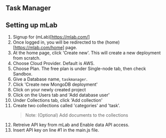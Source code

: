 ## Task Manager


## Setting up mLab

1. Signup for (mLab)[https://mlab.com/]
2. Once logged in, you will be redirected to the (home)[https://mlab.com/home] page.
3. At the home page, click 'Create new'. This will create a new deployment from scratch.
4. Choose Cloud Provider. Default is AWS.
5. Choose Plan. The free plan is under Single-node tab, then check Sandbox.
6. Give a Database name, `taskmanager`.
7. Click 'Create new MongoDB deployment'
8. Click on your newly created project
9. Click on the Users tab and 'Add database user'
10. Under Collections tab, click 'Add collection'
11. Create two collections called 'categories' and 'task'.
    >Note: (Optional) Add documents to the collections
12. Retreive API key from mLab and Enable data API access.
13. Insert API key on line #1 in the main.js file.